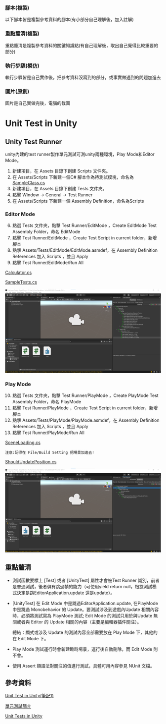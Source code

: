 ### 腳本(複製)
以下腳本皆是複製參考資料的腳本(有小部分自己理解後，加入註解)
### 重點釐清(複製)
重點釐清是複製參考資料的關鍵知識點(有自己理解後，取出自己覺得比較重要的部分)
### 執行步驟(模仿)
執行步驟皆是自己實作後，把參考資料沒寫到的部分，或事實做遇到的問題加進去
### 圖片(原創)
圖片是自己實做完後，電腦的截圖

# Unit Test in Unity

## Unity Test Runner
unity內建的test runner製作單元測試可測unity兩種環境，Play Mode和Editor Mode。

1. 新建項目，在 Assets 目錄下創建 Scripts 文件夾。
2. 在 Assets/Scripts 下新建一個C# 腳本作為待測試模塊，命名為[SampleClass.cs](https://github.com/nohano1l/sa110a/blob/master/hw/finalproject/script/SampleClass.cs)
3. 新建項目，在 Assets 目錄下創建 Tests 文件夾。
4. 點擊 Window -> General -> Test Runner
5. 在 Assets/Scripts 下新建一個 Assembly Definition，命名為Scripts

### Editor Mode


6. 點選 Tests 文件夾，點擊 Test Runner/EditMode ，Create EditMode Test Assembly Folder，命名 EditMode
7. 點擊 Test Runner/EditMode ，Create Test Script in current folder，新增腳本
8. 點擊 Assets/Tests/EditMode/EditMode.asmdef，在 Assembly Definition References 加入 Scripts ，並且 Apply
9. 點擊 Test Runner/EditMode/Run All

[Calculator.cs](https://github.com/nohano1l/sa110a/blob/master/hw/finalproject/editmode/Calculate.cs)

[SampleTests.cs](https://github.com/nohano1l/sa110a/blob/master/hw/finalproject/editmode/SampleTests.cs)

![edittest_demo](https://github.com/nohano1l/sa110a/blob/master/hw/finalproject/image/editmode.png)

### Play Mode

10. 點選 Tests 文件夾，點擊 Test Runner/PlayMode ，Create PlayMode Test Assembly Folder，命名 PlayMode
11. 點擊 Test Runner/PlayMode ，Create Test Script in current folder，新增腳本
12. 點擊 Assets/Tests/PlayMode/PlayMode.asmdef，在 Assembly Definition References 加入 Scripts ，並且 Apply
13. 點擊 Test Runner/PlayMode/Run All

[SceneLoading.cs](https://github.com/nohano1l/sa110a/blob/master/hw/finalproject/playmode/SceneLoading.cs)

```
注意:記得在 File/Build Setting 把場景加進去!
```

[ShouldUpdatePosition.cs](https://github.com/nohano1l/sa110a/blob/master/hw/finalproject/playmode/ShouldUpdatePosition.cs)

![playtest_demo](https://github.com/nohano1l/sa110a/blob/master/hw/finalproject/image/playmode.png)

## 重點釐清

* 測試函數要標上 [Test] 或者 [UnityTest] 屬性才會被Test Runner 識別，前者是普通測試，後者俱有跳過幀的能力（可使用yield return null，根據測試模式決定是跳EditorApplication.update 還是update）。
*  [UnityTest] 在 Edit Mode 中是跳過EditorApplication.update, 在PlayMode 中是跳過 Monobehavior 的 Update。要測試涉及到遊戲內Update 相關內容時，必須將測試寫為 PlayMode 測試; Edit Mode 的測試只用於與Update 無關或者與 Editor 的 Update 相關的內容（主要是編輯器插件關注）。

    總結：顯式或涉及 Update 的測試內容全部需要放在 Play Mode 下，其他的在 Edit Mode 下。
*  Play Mode 測試運行時會新建臨時場景，運行後自動刪除，而 Edit Mode 則不會。
* 使用 Assert 類語法對關注的值進行測試，具體可用內容參見 NUnit 文檔。

## 參考資料

[Unit Test in Unity(筆記1)](https://hackmd.io/@jackchen/rkNRwuLmI)

[單元測試簡介](https://blog.csdn.net/techfield/article/details/82970557)

[Unit Tests in Unity](https://www.youtube.com/watch?v=PDYB32qAsLU&ab_channel=InfallibleCode)